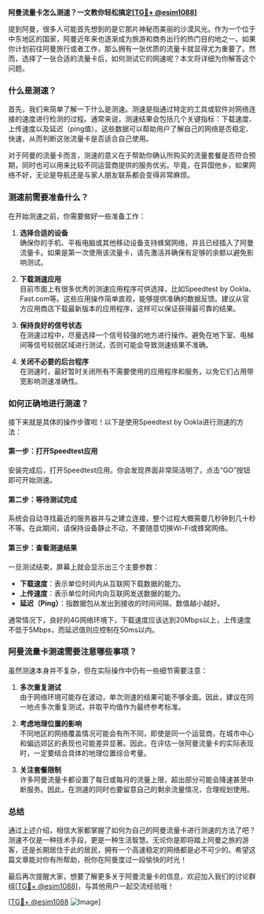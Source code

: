 **阿曼流量卡怎么测速？一文教你轻松搞定[[TG💪+ @esim1088](https://t.me/s/esim1088)]**

提到阿曼，很多人可能首先想到的是它那片神秘而美丽的沙漠风光。作为一个位于中东地区的国家，阿曼近年来也逐渐成为旅游和商务出行的热门目的地之一。如果你计划前往阿曼旅行或者工作，那么拥有一张优质的流量卡就显得尤为重要了。然而，选择了一张合适的流量卡后，如何测试它的网速呢？本文将详细为你解答这个问题。

### 什么是测速？

首先，我们来简单了解一下什么是测速。测速是指通过特定的工具或软件对网络连接的速度进行检测的过程。通常来说，测速结果会包括几个关键指标：下载速度、上传速度以及延迟（ping值）。这些数据可以帮助用户了解自己的网络是否稳定、快速，从而判断这张流量卡是否适合自己使用。

对于阿曼的流量卡而言，测速的意义在于帮助你确认所购买的流量套餐是否符合预期，同时也可以用来比较不同运营商提供的服务优劣。毕竟，在异国他乡，如果网络不好，无论是导航还是与家人朋友联系都会变得非常麻烦。

### 测速前需要准备什么？

在开始测速之前，你需要做好一些准备工作：

1. **选择合适的设备**  
   确保你的手机、平板电脑或其他移动设备支持蜂窝网络，并且已经插入了阿曼流量卡。如果是第一次使用该流量卡，请先激活并确保有足够的余额以避免影响测试。

2. **下载测速应用**  
   目前市面上有很多优秀的测速应用程序可供选择，比如Speedtest by Ookla、Fast.com等。这些应用操作简单直观，能够提供准确的数据反馈。建议从官方应用商店下载最新版本的应用程序，这样可以保证获得最可靠的结果。

3. **保持良好的信号状态**  
   在测速过程中，尽量选择一个信号较强的地方进行操作。避免在地下室、电梯间等信号较弱区域进行测试，否则可能会导致测速结果不准确。

4. **关闭不必要的后台程序**  
   在测速时，最好暂时关闭所有不需要使用的应用程序和服务，以免它们占用带宽影响测速准确性。

### 如何正确地进行测速？

接下来就是具体的操作步骤啦！以下是使用Speedtest by Ookla进行测速的方法：

#### 第一步：打开Speedtest应用
安装完成后，打开Speedtest应用。你会发现界面非常简洁明了，点击“GO”按钮即可开始测速。

#### 第二步：等待测试完成
系统会自动寻找最近的服务器并与之建立连接，整个过程大概需要几秒钟到几十秒不等。在此期间，请保持设备静止不动，不要随意切换Wi-Fi或蜂窝网络。

#### 第三步：查看测速结果
一旦测试结束，屏幕上就会显示出三个主要参数：
- **下载速度**：表示单位时间内从互联网下载数据的能力。
- **上传速度**：表示单位时间内向互联网发送数据的能力。
- **延迟（Ping）**：指数据包从发出到接收的时间间隔，数值越小越好。

通常情况下，良好的4G网络环境下，下载速度应该达到20Mbps以上，上传速度不低于5Mbps，而延迟值则应控制在50ms以内。

### 阿曼流量卡测速需要注意哪些事项？

虽然测速本身并不复杂，但在实际操作中仍有一些细节需要注意：

1. **多次重复测试**  
   由于网络环境可能存在波动，单次测速的结果可能不够全面。因此，建议在同一地点多次重复测试，并取平均值作为最终参考标准。

2. **考虑地理位置的影响**  
   不同地区的网络覆盖情况可能会有所不同，即使是同一个运营商，在城市中心和偏远郊区的表现也可能差异显著。因此，在评估一张阿曼流量卡的实际表现时，一定要结合具体的地理位置综合考量。

3. **关注套餐限制**  
   许多阿曼流量卡都设置了每日或每月的流量上限，超出部分可能会降速甚至中断服务。因此，在测速的同时也要留意自己的剩余流量情况，合理规划使用。

### 总结

通过上述介绍，相信大家都掌握了如何为自己的阿曼流量卡进行测速的方法了吧？测速不仅是一种技术手段，更是一种生活智慧。无论你是即将踏上阿曼之旅的游客，还是长期居住于此的居民，拥有一个高速稳定的网络都是必不可少的。希望这篇文章能对你有所帮助，祝你在阿曼度过一段愉快的时光！

最后再次提醒大家，想要了解更多关于阿曼流量卡的信息，欢迎加入我们的讨论群组[[TG💪+ @esim1088](https://t.me/s/esim1088)]，与其他用户一起交流经验哦！

[[TG💪+ @esim1088](https://t.me/s/esim1088) ![Image](https://i.postimg.cc/4NQfJmqS/Snipaste-2025-05-13-00-14-12.png)]